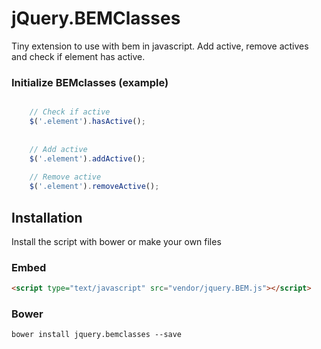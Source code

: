 # jQuery.BEMClasses

Tiny extension to use with bem in javascript. Add active, remove actives and check if element has active. 


### Initialize BEMclasses (example)

```javascript

	// Check if active
	$('.element').hasActive();
	
	
	// Add active
	$('.element').addActive();
	
	// Remove active
	$('.element').removeActive();

```

Installation
------------

Install the script with bower or make your own files

### Embed

```html
<script type="text/javascript" src="vendor/jquery.BEM.js"></script>
```

### Bower

```
bower install jquery.bemclasses --save
```
